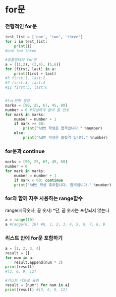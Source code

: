 # for문

### 전형적인 for문

```python
test_list = ['one', 'two', 'three']
for i in test_list: 
    print(i)
#one two three

#튜플형태의 for문
a = [(1,2), (3,4), (5,6)]
for (first, last) in a:
    print(first + last)
#3 first:1, last:2
#7 first:3, last:4
#11 first:5, last:6


#for문의 응용
marks = [90, 25, 67, 45, 80]
number = 0 #학생에게 붙여 줄 번호
for mark in marks:
    number = number + 1
    if mark >= 60:
        print("%d번 학생은 합격입니다." %number)
	else:
        print("%d번 학생은 불합격 입니다." %number)
```

### for문과 continue

```python
marks = [90, 25, 67, 45, 80]
number = 0
for mark in marks:
    number = number + 1
    if mark < 60: continue
	print("%d번 학생 축하합니다. 합격입니다." %number)
```

### for와 함께 자주 사용하는 range함수

range(시작숫자, 끝 숫자) *단, 끝 숫자는 포함되지 않는다

```python
a = range(10)
a #range(0, 10) #0, 1, 2, 3, 4, 5, 6, 7, 8, 9


```

### 리스트 안에 for문 포함하기

```python
a = [1, 2, 3, 4]
result = []
for num in a:
    result.append(num * 3)
print(result)
#[3, 6, 9, 12]

#리스트 내포로 표현
result = [num*3 for num in a]
print(result) #[3, 6, 9, 12]
```

